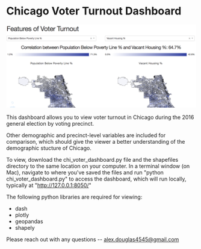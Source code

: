 # Chicago Voter Turnout Dashboard

![Dashboard Screencap](screencap_dashboard.png?raw=true "Screencap of the dashboard")

This dashboard allows you to view voter turnout in Chicago during the 2016 general election by voting precinct.

Other demographic and precinct-level variables are included for comparison, which should give the viewer a better understanding of the demographic stucture of Chicago.

To view, download the chi_voter_dashboard.py file and the shapefiles directory to the same location on your computer. In a terminal window (on Mac), navigate to where you've saved the files and run "python chi_voter_dashboard.py" to access the dashboard, which will run locally, typically at "http://127.0.0.1:8050/"

The following python libraries are required for viewing:
- dash
- plotly
- geopandas
- shapely

Please reach out with any questions -- alex.douglas4545@gmail.com

